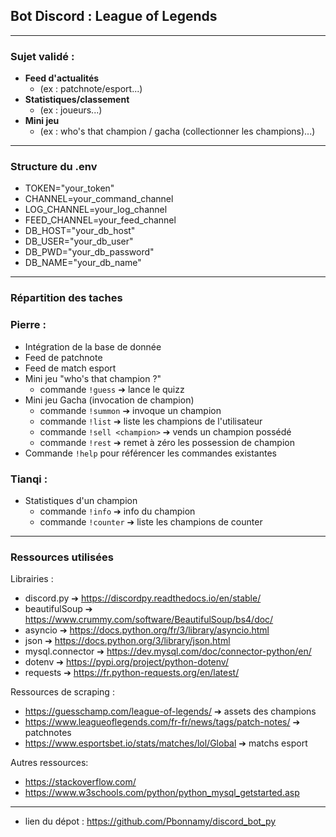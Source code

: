 ## Bot Discord : League of Legends

---

### Sujet validé :

- **Feed d'actualités**
  - (ex : patchnote/esport...)
- **Statistiques/classement**
  - (ex : joueurs...)
- **Mini jeu**
  - (ex : who's that champion / gacha (collectionner les champions)...)

---

### Structure du .env

- TOKEN="your_token"
- CHANNEL=your_command_channel
- LOG_CHANNEL=your_log_channel
- FEED_CHANNEL=your_feed_channel
- DB_HOST="your_db_host"
- DB_USER="your_db_user"
- DB_PWD="your_db_password"
- DB_NAME="your_db_name"

---

### Répartition des taches

### Pierre :
- Intégration de la base de donnée
- Feed de patchnote
- Feed de match esport
- Mini jeu "who's that champion ?"
  - commande ```!guess``` ➔ lance le quizz
- Mini jeu Gacha (invocation de champion)
  - commande ```!summon``` ➔ invoque un champion
  - commande ```!list``` ➔ liste les champions de l'utilisateur
  - commande ```!sell <champion>``` ➔ vends un champion possédé
  - commande ```!rest``` ➔ remet à zéro les possession de champion
- Commande ```!help``` pour référencer les commandes existantes

### Tianqi :
- Statistiques d'un champion
  - commande ```!info``` ➔ info du champion
  - commande ```!counter``` ➔ liste les champions de counter

---

### Ressources utilisées

Librairies :
  - discord.py ➔ https://discordpy.readthedocs.io/en/stable/
  - beautifulSoup ➔ https://www.crummy.com/software/BeautifulSoup/bs4/doc/
  - asyncio ➔ https://docs.python.org/fr/3/library/asyncio.html
  - json ➔ https://docs.python.org/3/library/json.html
  - mysql.connector ➔ https://dev.mysql.com/doc/connector-python/en/
  - dotenv ➔ https://pypi.org/project/python-dotenv/
  - requests ➔ https://fr.python-requests.org/en/latest/

Ressources de scraping :
  - https://guesschamp.com/league-of-legends/ ➔ assets des champions
  - https://www.leagueoflegends.com/fr-fr/news/tags/patch-notes/ ➔ patchnotes
  - https://www.esportsbet.io/stats/matches/lol/Global ➔ matchs esport

Autres ressources:
  - https://stackoverflow.com/
  - https://www.w3schools.com/python/python_mysql_getstarted.asp

--- 

- lien du dépot : https://github.com/Pbonnamy/discord_bot_py

